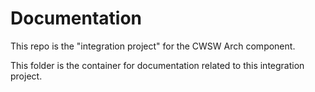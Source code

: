 # Documentation

This repo is the "integration project" for the CWSW Arch component.

This folder is the container for documentation related to this integration project.
